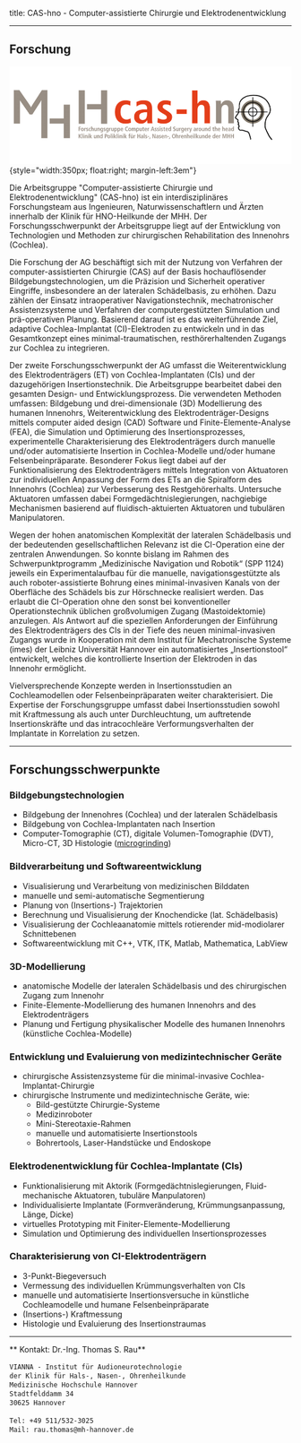 title: CAS-hno - Computer-assistierte Chirurgie und Elektrodenentwicklung

 - - - 
 


## Forschung

![cash-logo](majdani/cas-h.png){style="width:350px; float:right; margin-left:3em"}

Die Arbeitsgruppe "Computer-assistierte Chirurgie und Elektrodenentwicklung" (CAS-hno) ist ein interdisziplinäres Forschungsteam aus Ingenieuren, Naturwissenschaftlern und Ärzten innerhalb der Klinik für HNO-Heilkunde der MHH. Der Forschungsschwerpunkt der Arbeitsgruppe liegt auf der Entwicklung von Technologien und Methoden zur chirurgischen Rehabilitation des Innenohrs (Cochlea).

Die Forschung der AG beschäftigt sich mit der Nutzung von Verfahren der computer-assistierten Chirurgie (CAS) auf der Basis hochauflösender Bildgebungstechnologien, um die Präzision und Sicherheit operativer Eingriffe, insbesondere an der lateralen Schädelbasis, zu erhöhen. Dazu zählen der Einsatz intraoperativer Navigationstechnik, mechatronischer Assistenzsysteme und Verfahren der computergestützten Simulation und prä-operativen Planung. Basierend darauf ist es das weiterführende Ziel, adaptive Cochlea-Implantat (CI)-Elektroden zu entwickeln und in das Gesamtkonzept eines minimal-traumatischen, resthörerhaltenden Zugangs zur Cochlea zu integrieren.


Der zweite Forschungsschwerpunkt der AG umfasst die Weiterentwicklung des Elektrodenträgers (ET) von Cochlea-Implantaten (CIs) und der dazugehörigen Insertionstechnik. Die Arbeitsgruppe bearbeitet dabei den gesamten Design- und Entwicklungsprozess. Die verwendeten Methoden umfassen: Bildgebung und  drei-dimensionale (3D) Modellierung des humanen Innenohrs, Weiterentwicklung des Elektrodenträger-Designs mittels computer aided design (CAD) Software und Finite-Elemente-Analyse (FEA), die Simulation und Optimierung des Insertionsprozesses, experimentelle Charakterisierung  des Elektrodenträgers durch manuelle und/oder automatisierte Insertion in Cochlea-Modelle und/oder humane Felsenbeinpräparate. Besonderer Fokus liegt dabei auf der Funktionalisierung des Elektrodenträgers mittels Integration von Aktuatoren zur individuellen Anpassung der Form des ETs an die Spiralform des Innenohrs (Cochlea) zur Verbesserung des Restgehörerhalts. Untersuche Aktuatoren umfassen dabei Formgedächtnislegierungen, nachgiebige Mechanismen basierend auf fluidisch-aktuierten Aktuatoren und tubulären Manipulatoren.



Wegen der hohen anatomischen Komplexität der lateralen Schädelbasis und der bedeutenden gesellschaftlichen Relevanz ist die CI-Operation eine der zentralen Anwendungen. So konnte bislang im Rahmen des Schwerpunktprogramm „Medizinische Navigation und Robotik“ (SPP 1124) jeweils ein Experimentalaufbau für die manuelle, navigationsgestützte als auch roboter-assistierte Bohrung eines minimal-invasiven Kanals von der Oberfläche des Schädels bis zur Hörschnecke realisiert werden. Das erlaubt die CI-Operation ohne den sonst bei konventioneller Operationstechnik üblichen großvolumigen Zugang (Mastoidektomie) anzulegen. Als Antwort auf die speziellen Anforderungen der Einführung des Elektrodenträgers des CIs in der Tiefe des neuen minimal-invasiven Zugangs wurde in Kooperation mit dem Institut für Mechatronische Systeme (imes) der Leibniz Universität Hannover ein automatisiertes „Insertionstool“ entwickelt, welches die kontrollierte Insertion der Elektroden in das Innenohr ermöglicht.

Vielversprechende Konzepte werden in Insertionsstudien an Cochleamodellen oder Felsenbeinpräparaten weiter charakterisiert. Die Expertise der Forschungsgruppe umfasst dabei Insertionsstudien sowohl mit Kraftmessung als auch unter Durchleuchtung, um auftretende Insertionskräfte und das intracochleäre Verformungsverhalten der Implantate in Korrelation zu setzen.

 - - -
 
## Forschungsschwerpunkte

### Bildgebungstechnologien
- Bildgebung der Innenohres (Cochlea) und der lateralen Schädelbasis
- Bildgebung von Cochlea-Implantaten nach Insertion
- Computer-Tomographie (CT), digitale Volumen-Tomographie (DVT), Micro-CT, 3D Histologie ([microgrinding](majdani/methods/microgrinding.html "Schliffpräparation"))

### Bildverarbeitung und Softwareentwicklung
- Visualisierung und Verarbeitung von medizinischen Bilddaten
- manuelle und semi-automatische Segmentierung
- Planung von (Insertions-) Trajektorien
- Berechnung und Visualisierung der Knochendicke (lat. Schädelbasis)
- Visualisierung der Cochleaanatomie mittels rotierender mid-modiolarer Schnittebenen
- Softwareentwicklung mit C++, VTK, ITK, Matlab, Mathematica, LabView

### 3D-Modellierung
- anatomische Modelle der lateralen Schädelbasis und des chirurgischen Zugang zum Innenohr
- Finite-Elemente-Modellierung des humanen Innenohrs and des Elektrodenträgers
- Planung und Fertigung physikalischer Modelle des humanen Innenohrs (künstliche Cochlea-Modelle)

### Entwicklung und Evaluierung von medizintechnischer Geräte
- chirurgische Assistenzsysteme für die minimal-invasive Cochlea-Implantat-Chirurgie
- chirurgische Instrumente und medizintechnische Geräte, wie:
	- Bild-gestützte Chirurgie-Systeme
	- Medizinroboter
	- Mini-Stereotaxie-Rahmen
	- manuelle und automatisierte Insertionstools
	- Bohrertools, Laser-Handstücke und Endoskope

### Elektrodenentwicklung für Cochlea-Implantate (CIs)
- Funktionalisierung mit Aktorik (Formgedächtnislegierungen, Fluid-mechanische Aktuatoren, tubuläre Manpulatoren)
- Individualisierte Implantate (Formveränderung, Krümmungsanpassung, Länge, Dicke)
- virtuelles Prototyping mit Finiter-Elemente-Modellierung
- Simulation und Optimierung des individuellen Insertionsprozesses

### Charakterisierung von CI-Elektrodenträgern
- 3-Punkt-Biegeversuch
- Vermessung des individuellen Krümmungsverhalten von CIs
- manuelle und automatisierte Insertionsversuche in künstliche Cochleamodelle und humane Felsenbeinpräparate
- (Insertions-) Kraftmessung
- Histologie und Evaluierung des Insertionstraumas


- - - 

** Kontakt: Dr.-Ing. Thomas S. Rau**

    VIANNA - Institut für Audioneurotechnologie
    der Klinik für Hals-, Nasen-, Ohrenheilkunde
    Medizinische Hochschule Hannover
    Stadtfelddamm 34
    30625 Hannover
    
	Tel: +49 511/532-3025
    Mail: rau.thomas@mh-hannover.de
